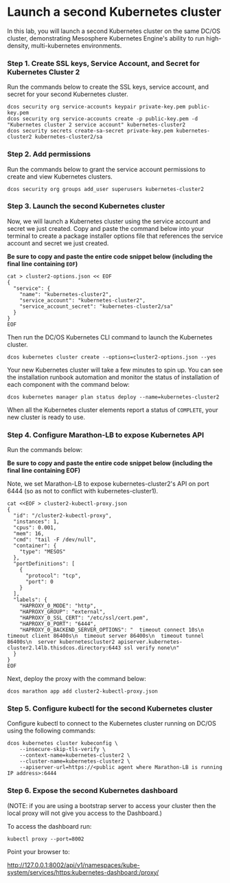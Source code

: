 # Launch a second Kubernetes cluster

In this lab, you will launch a second Kubernetes cluster on the same DC/OS cluster, demonstrating Mesosphere Kubernetes Engine's ability to run high-density, multi-kubernetes environments.

### Step 1. Create SSL keys, Service Account, and Secret for Kubernetes Cluster 2

Run the commands below to create the SSL keys, service account, and secret for your second Kubernetes cluster.

```
dcos security org service-accounts keypair private-key.pem public-key.pem
dcos security org service-accounts create -p public-key.pem -d "Kubernetes cluster 2 service account" kubernetes-cluster2
dcos security secrets create-sa-secret private-key.pem kubernetes-cluster2 kubernetes-cluster2/sa
```

### Step 2. Add permissions

Run the commands below to grant the service account permissions to create and view Kubernetes clusters.

```
dcos security org groups add_user superusers kubernetes-cluster2
```

### Step 3. Launch the second Kubernetes cluster

Now, we will launch a Kubernetes cluster using the service account and secret we just created. Copy and paste the command below into your terminal to create a package installer options file that references the service account and secret we just created.

**Be sure to copy and paste the entire code snippet below (including the final line containing `EOF`)**

```
cat > cluster2-options.json << EOF
{
  "service": {
    "name": "kubernetes-cluster2",
    "service_account": "kubernetes-cluster2",
    "service_account_secret": "kubernetes-cluster2/sa"
  }
}
EOF
```

Then run the DC/OS Kubernetes CLI command to launch the Kubernetes cluster.

```
dcos kubernetes cluster create --options=cluster2-options.json --yes
```

Your new Kubernetes cluster will take a few minutes to spin up. You can see the installation runbook automation and monitor the status of installation of each component with the command below:

```
dcos kubernetes manager plan status deploy --name=kubernetes-cluster2
```

When all the Kubernetes cluster elements report a status of `COMPLETE`, your new cluster is ready to use.

### Step 4. Configure Marathon-LB to expose Kubernetes API

Run the commands below:

**Be sure to copy and paste the entire code snippet below (including the final line containing EOF)**

Note, we set Marathon-LB to expose kubernetes-cluster2's API on port 6444 (so as not to conflict with kubernetes-cluster1).

```
cat <<EOF > cluster2-kubectl-proxy.json
{
  "id": "/cluster2-kubectl-proxy",
  "instances": 1,
  "cpus": 0.001,
  "mem": 16,
  "cmd": "tail -F /dev/null",
  "container": {
    "type": "MESOS"
  },
  "portDefinitions": [
    {
      "protocol": "tcp",
      "port": 0
    }
  ],
  "labels": {
    "HAPROXY_0_MODE": "http",
    "HAPROXY_GROUP": "external",
    "HAPROXY_0_SSL_CERT": "/etc/ssl/cert.pem",
    "HAPROXY_0_PORT": "6444",
    "HAPROXY_0_BACKEND_SERVER_OPTIONS": "  timeout connect 10s\n  timeout client 86400s\n  timeout server 86400s\n  timeout tunnel 86400s\n  server kubernetescluster2 apiserver.kubernetes-cluster2.l4lb.thisdcos.directory:6443 ssl verify none\n"
  }
}
EOF
```

Next, deploy the proxy with the command below:

```
dcos marathon app add cluster2-kubectl-proxy.json
```

### Step 5. Configure kubectl for the second Kubernetes cluster

Configure kubectl to connect to the Kubernetes cluster running on  DC/OS using the following commands:

```
dcos kubernetes cluster kubeconfig \
    --insecure-skip-tls-verify \
    --context-name=kubernetes-cluster2 \
    --cluster-name=kubernetes-cluster2 \
    --apiserver-url=https://<public agent where Marathon-LB is running IP address>:6444
```

### Step 6. Expose the second Kubernetes dashboard

(NOTE: if you are using a bootstrap server to access your cluster then the local proxy will not give you access to the Dashboard.)

To access the dashboard run:
```
kubectl proxy --port=8002
```
Point your browser to:

http://127.0.0.1:8002/api/v1/namespaces/kube-system/services/https:kubernetes-dashboard:/proxy/
